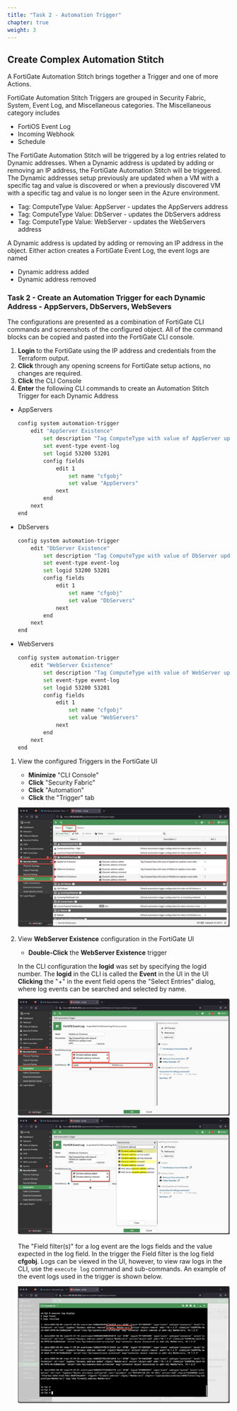 ```yaml
---
title: "Task 2 - Automation Trigger"
chapter: true
weight: 3
---
```


## Create Complex Automation Stitch

A FortiGate Automation Stitch brings together a Trigger and one of more Actions.

FortiGate Automation Stitch Triggers are grouped in Security Fabric, System, Event Log, and Miscellaneous categories. The Miscellaneous category includes

* FortiOS Event Log
* Incoming Webhook
* Schedule

The FortiGate Automation Stitch will be triggered by a log entries related to Dynamic addresses. When a Dynamic address is updated by adding or removing an IP address, the FortiGate Automation Stitch will be triggered. The Dynamic addresses setup previously are updated when a VM with a specific tag and value is discovered or when a previously discovered VM with a specific tag and value is no longer seen in the Azure environment.

* Tag: ComputeType Value: AppServer - updates the AppServers address
* Tag: ComputeType Value: DbServer - updates the DbServers address
* Tag: ComputeType Value: WebServer - updates the WebServers address

A Dynamic address is updated by adding or removing an IP address in the object. Either action creates a FortiGate Event Log, the event logs are named

* Dynamic address added
* Dynamic address removed

### Task 2 - Create an Automation Trigger for each Dynamic Address - AppServers, DbServers, WebSevers

The configurations are presented as a combination of FortiGate CLI commands and screenshots of the configured object.  All of the command blocks can be copied and pasted into the FortiGate CLI console.

1. **Login** to the FortiGate using the IP address and credentials from the Terraform output.
1. **Click** through any opening screens for FortiGate setup actions, no changes are required.
1. **Click** the CLI Console
1. **Enter** the following CLI commands to create an Automation Stitch Trigger for each Dynamic Address

* AppServers

    ```bash
    config system automation-trigger
        edit "AppServer Existence"
            set description "Tag ComputeType with value of AppServer updates route table."
            set event-type event-log
            set logid 53200 53201
            config fields
                edit 1
                    set name "cfgobj"
                    set value "AppServers"
                next
            end
        next
    end
    ```

* DbServers

    ```bash
    config system automation-trigger
        edit "DbServer Existence"
            set description "Tag ComputeType with value of DbServer updates route table."
            set event-type event-log
            set logid 53200 53201
            config fields
                edit 1
                    set name "cfgobj"
                    set value "DbServers"
                next
            end
        next
    end
    ```

* WebServers

    ```bash
    config system automation-trigger
        edit "WebServer Existence"
            set description "Tag ComputeType with value of WebServer updates route table."
            set event-type event-log
            set logid 53200 53201
            config fields
                edit 1
                    set name "cfgobj"
                    set value "WebServers"
                next
            end
        next
    end
    ```

1. View the configured Triggers in the FortiGate UI
    * **Minimize** "CLI Console"
    * **Click** "Security Fabric"
    * **Click** "Automation"
    * **Click** the "Trigger" tab

    ![complexstitchtask2-1](../images/complex_stitch_task2-01.jpg)

1. View **WebServer Existence** configuration in the FortiGate UI
    * **Double-Click** the **WebServer Existence** trigger

    In the CLI configuration the **logid** was set by specifying the logid number. The **logid** in the CLI is called the **Event** in the UI in the UI **Clicking** the "+" in the event field opens the "Select Entries" dialog, where log events can be searched and selected by name.

    ![complexstitchtask2-2](../images/complex_stitch_task2-02.jpg)
    ![complexstitchtask2-3](../images/complex_stitch_task2-03.jpg)

    The "Field filter(s)" for a log event are the logs fields and the value expected in the log field.  In the trigger the Field filter is the log field **cfgobj**. Logs can be viewed in the UI, however, to view raw logs in the CLI, use the `execute log` command and sub-commands. An example of the event logs used in the trigger is shown below.

    ![complexstitchtask2-4](../images/complex_stitch_task2-04.jpg)
